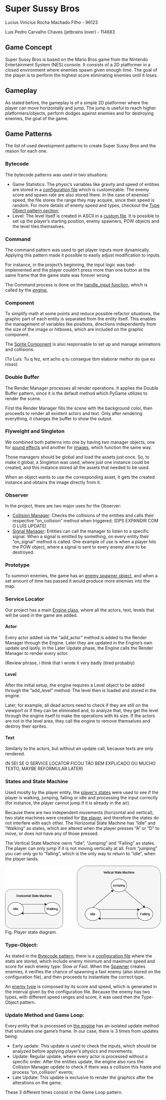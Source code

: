 # Super Sussy Bros
Lucius Vinicius Rocha Machado Filho - 96123

Luis Pedro Carvalho Chaves (jetbrains lover) - 114683

## Game Concept
Super Sussy Bros is based on the Mario Bros game from the Nintendo Entertainment System (NES) console. It consists of a 2D platformer in a closed environment where enemies spawn given enough time.  The goal of the player is to perform the highest score eliminating enemies until it loses.

## Gameplay
As stated before, the gameplay is of a simple 2D platformer where the player can move horizontally and jump. The jump is useful to reach higher platformers/objects, perform dodges against enemies and for destroying enemies, the goal of the game.

## Game Patterns
The list of used development patterns to create Super Sussy Bros and the reason for each one.

### Bytecode
The bytecode patterns was used in two situations:

- Game Statistics: The physic’s variables like gravity and speed of entities are stored in a [configuration file](projeto/config.json) which is customizable. The enemy score and spawn rate are also stored there. In the case of enemies’ speed, the file stores the range they may acquire, since their speed is random. For more details of enemy speed and types, checkout the [Type Object pattern section](#type-object);
- Level: The level itself is created in ASCII in a [custom file](projeto/maps/test1.map). It is possible to set up the player’s starting position, enemy spawners, POW objects and the level tiles themselves.

### Command
The command pattern was used to get player inputs more dynamically. Applying this pattern made it possible to easily adjust modification to inputs.

For instance, in the project’s beginning, the input logic was bad-implemented and the player couldn’t press more than one button at the same frame that the game state was forever wrong.

The Command process is done on the [handle_input function](projeto/source/input_manager.py), which is called by the [engine.](projeto/source/engine.py)

### Component
To simplify math at some points and reduce possible refactor situations, the graphic part of each entity is separated from the entity itself. This enables the management of variables like positions, directions independently from the size of the image or hitboxes, which are included on the graphic component.

The [Sprite Component](projeto/source/sprite_component.py) is also responsable to set up and manage animations and collisions.

(To Luís: Tu q fez, ent acho q tu consegue tbm elaborar melhor do que eu nisso)

### Double Buffer
The Render Manager processes all render operations. It applies the Double Buffer pattern, since it is the default method which PyGame utilizes to render the scene.

First the Render Manager fills the scene with the background color, then proceeds to render all existent actors and text. Only after rendering everything, it changes the buffer to show the output.

### Flyweight and Singleton
We combined both patterns into one by having two manager objects, one for [sound effects](projeto/source/sound_loader.py) and another for [images](projeto/source/render_manager.py), which function the same way.

Those managers should be global and load the assets just once. So, to make it global, a Singleton was used, where just one instance could be created, and this instance stored all the assets that needed to be used.

When an object wants to use the corresponding asset, it gets the created instance and obtains the image directly from it.

### Observer
In the project, there are two major uses for the Observer:

- [Collision Manager](projeto/source/collision_manager.py): Checks the collisions of the entities and calls their respective “on_collision” method when triggered; (DPS EXPANDIR COM O LUÍS UPDATE)
- [Signal Manager](projeto/source/signal_manager.py): Entities can call the manager to listen to a specific signal. When a signal is emitted by something, on every entity their “on_signal” method is called. One example of use is when a player hits the POW object, where a signal is sent to every enemy alive to be destroyed.

### Prototype
To summon enemies, the game has an [enemy spawner object](projeto/source/enemy_spawner.py), and when a set amount of time has passed it would produce more enemies into the map.

### Service Locator
Our project has a main [Engine class](projeto/source/engine.py), where all the actors, text, levels that will be used in the game are added. 

#### Actor
Every actor added via the “add_actor” method is added to the Render Manager through the Engine. Later they are updated in the Engine’s own update and lastly, in the Later Update phase, the Engine calls the Render Manager to render every actor.

(Review phrase, i think that I wrote it very badly (tired probably)

#### Level
After the initial setup, the engine requires a Level object to be added through the “add_level” method. The level then is loaded and stored in the engine.

Later, for example, all dead actors need to check if they are still on the viewport or if they can be eliminated and, to analyze that, they get the level through the engine itself to make the operations with its size. If the actors are not in the level area, they call the engine to remove themselves and destroy their sprites.

#### Text
Similarly to the actors, but without an update call, because texts are only rendered.

(N SEI SE O SERVICE LOCATOR FICOU TÃO BEM EXPLICADO OU MUCHO TEXTO, MAYBE REFORMULAR LATER)

### States and State Machine
Used mostly by the player entity, the [player's states](projeto/source/player_states.py) were used to see if the player is walking, jumping, falling or idle and processing the input correctly (for instance, the player cannot jump if it is already in the air).

Because there are two independent movements (horizontal and vertical), two state machines were created for [the player](projeto/source/player.py), and therefore the states do not interfere with each other.
The Horizontal State Machine has “Idle” and “Walking” as states, which are altered when the player presses “A” or “D” to move, or does not have any of those pressed.

The Vertical State Machine owns “Idle”, “Jumping” and “Falling” as states. The player can only jump if it is not moving vertically at all. From “jumping” you can only go to “falling”, which is the only way to return to “idle”, when the player lands.

![Player state machine](state_machine.png)
Fig. Player state diagram.

### Type-Object:
As stated in the [Bytecode pattern](#bytecode), there is a [configuration file](projeto/config.json) where the stats are stored, which include enemy minimum and maximum speed and score for each enemy type: Slow or Fast. When the [Spawner](projeto/source/enemy_spawner.py) creates enemies, it verifies the chance of spawning a fast enemy (also stored on the configuration file), and then proceeds to instantiate the correct type.

An [enemy type](projeto/source/enemy_default.py) is composed by its score and speed, which is generated in the interval given by the configuration file. Because the enemy has two types, with different speed ranges and score, it was used then the Type-Object pattern.

### Update Method and Game Loop:
Every entity that is processed on [the engine](projeto/source/engine.py) has an isolated update method that simulates one game’s frame. In our case, there is 3 times from updates being:

- Early update: This update is used to check the inputs, which should be analyzed before applying player’s physics and movements;
- Update: Regular update, where every actor is processed without a specific order. After the entities update, the engine also runs the Collision Manager update to check if there was a collision this frame and process “on_collision” events;
- Late Update: This update is exclusive to render the graphics after the alterations on the game.

These 3 different times consist in the Game Loop pattern.
